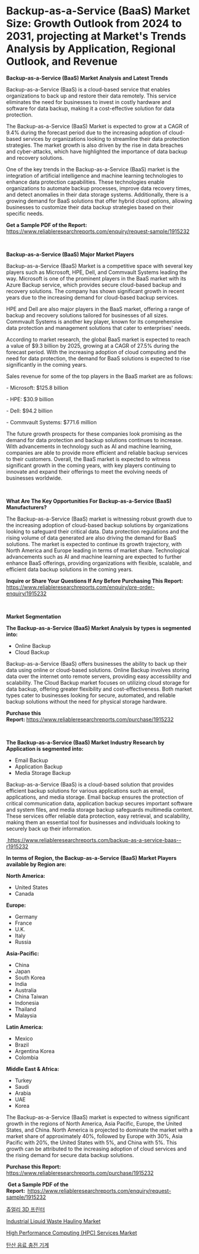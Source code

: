<p><h1>Backup-as-a-Service (BaaS) Market Size: Growth Outlook from 2024 to 2031, projecting at Market's Trends Analysis by Application, Regional Outlook, and Revenue</h1></p><p><strong>Backup-as-a-Service (BaaS) Market Analysis and Latest Trends</strong></p>
<p><p>Backup-as-a-Service (BaaS) is a cloud-based service that enables organizations to back up and restore their data remotely. This service eliminates the need for businesses to invest in costly hardware and software for data backup, making it a cost-effective solution for data protection. </p><p>The Backup-as-a-Service (BaaS) Market is expected to grow at a CAGR of 9.4% during the forecast period due to the increasing adoption of cloud-based services by organizations looking to streamline their data protection strategies. The market growth is also driven by the rise in data breaches and cyber-attacks, which have highlighted the importance of data backup and recovery solutions. </p><p>One of the key trends in the Backup-as-a-Service (BaaS) market is the integration of artificial intelligence and machine learning technologies to enhance data protection capabilities. These technologies enable organizations to automate backup processes, improve data recovery times, and detect anomalies in their data storage systems. Additionally, there is a growing demand for BaaS solutions that offer hybrid cloud options, allowing businesses to customize their data backup strategies based on their specific needs.</p></p>
<p><strong>Get a Sample PDF of the Report:&nbsp;</strong> <a href="https://www.reliableresearchreports.com/enquiry/request-sample/1915232">https://www.reliableresearchreports.com/enquiry/request-sample/1915232</a></p>
<p>&nbsp;</p>
<p><strong>Backup-as-a-Service (BaaS) Major Market Players</strong></p>
<p><p>Backup-as-a-Service (BaaS) Market is a competitive space with several key players such as Microsoft, HPE, Dell, and Commvault Systems leading the way. Microsoft is one of the prominent players in the BaaS market with its Azure Backup service, which provides secure cloud-based backup and recovery solutions. The company has shown significant growth in recent years due to the increasing demand for cloud-based backup services.</p><p>HPE and Dell are also major players in the BaaS market, offering a range of backup and recovery solutions tailored for businesses of all sizes. Commvault Systems is another key player, known for its comprehensive data protection and management solutions that cater to enterprises' needs.</p><p>According to market research, the global BaaS market is expected to reach a value of $9.3 billion by 2025, growing at a CAGR of 27.5% during the forecast period. With the increasing adoption of cloud computing and the need for data protection, the demand for BaaS solutions is expected to rise significantly in the coming years.</p><p>Sales revenue for some of the top players in the BaaS market are as follows:</p><p>- Microsoft: $125.8 billion</p><p>- HPE: $30.9 billion</p><p>- Dell: $94.2 billion</p><p>- Commvault Systems: $771.6 million</p><p>The future growth prospects for these companies look promising as the demand for data protection and backup solutions continues to increase. With advancements in technology such as AI and machine learning, companies are able to provide more efficient and reliable backup services to their customers. Overall, the BaaS market is expected to witness significant growth in the coming years, with key players continuing to innovate and expand their offerings to meet the evolving needs of businesses worldwide.</p></p>
<p>&nbsp;</p>
<p><strong>What Are The Key Opportunities For Backup-as-a-Service (BaaS) Manufacturers?</strong></p>
<p><p>The Backup-as-a-Service (BaaS) market is witnessing robust growth due to the increasing adoption of cloud-based backup solutions by organizations looking to safeguard their critical data. Data protection regulations and the rising volume of data generated are also driving the demand for BaaS solutions. The market is expected to continue its growth trajectory, with North America and Europe leading in terms of market share. Technological advancements such as AI and machine learning are expected to further enhance BaaS offerings, providing organizations with flexible, scalable, and efficient data backup solutions in the coming years.</p></p>
<p><strong>Inquire or Share Your Questions If Any Before Purchasing This Report:</strong> <a href="https://www.reliableresearchreports.com/enquiry/pre-order-enquiry/1915232">https://www.reliableresearchreports.com/enquiry/pre-order-enquiry/1915232</a></p>
<p>&nbsp;</p>
<p><strong>Market Segmentation</strong></p>
<p><strong>The Backup-as-a-Service (BaaS) Market Analysis by types is segmented into:</strong></p>
<p><ul><li>Online Backup</li><li>Cloud Backup</li></ul></p>
<p><p>Backup-as-a-Service (BaaS) offers businesses the ability to back up their data using online or cloud-based solutions. Online Backup involves storing data over the internet onto remote servers, providing easy accessibility and scalability. The Cloud Backup market focuses on utilizing cloud storage for data backup, offering greater flexibility and cost-effectiveness. Both market types cater to businesses looking for secure, automated, and reliable backup solutions without the need for physical storage hardware.</p></p>
<p><strong>Purchase this Report:&nbsp;</strong><a href="https://www.reliableresearchreports.com/purchase/1915232">https://www.reliableresearchreports.com/purchase/1915232</a></p>
<p>&nbsp;</p>
<p><strong>The Backup-as-a-Service (BaaS) Market Industry Research by Application is segmented into:</strong></p>
<p><ul><li>Email Backup</li><li>Application Backup</li><li>Media Storage Backup</li></ul></p>
<p><p>Backup-as-a-Service (BaaS) is a cloud-based solution that provides efficient backup solutions for various applications such as email, applications, and media storage. Email backup ensures the protection of critical communication data, application backup secures important software and system files, and media storage backup safeguards multimedia content. These services offer reliable data protection, easy retrieval, and scalability, making them an essential tool for businesses and individuals looking to securely back up their information.</p></p>
<p><a href="https://www.reliableresearchreports.com/backup-as-a-service-baas--r1915232">&nbsp;https://www.reliableresearchreports.com/backup-as-a-service-baas--r1915232</a></p>
<p><strong>In terms of Region, the Backup-as-a-Service (BaaS) Market Players available by Region are:</strong></p>
<p>
    <p> <strong> North America: </strong>
        <ul>
            <li>United States</li>
            <li>Canada</li>
        </ul>
        </p> 
    <p> <strong> Europe: </strong>
        <ul>
            <li>Germany</li>
            <li>France</li>
            <li>U.K.</li>
            <li>Italy</li>
            <li>Russia</li>
        </ul>
        </p> 
    <p> <strong> Asia-Pacific: </strong>
        <ul>
            <li>China</li>
            <li>Japan</li>
            <li>South Korea</li>
            <li>India</li>
            <li>Australia</li>
            <li>China Taiwan</li>
            <li>Indonesia</li>
            <li>Thailand</li>
            <li>Malaysia</li>
        </ul>
        </p> 
    <p> <strong> Latin America: </strong>
        <ul>
            <li>Mexico</li>
            <li>Brazil</li>
            <li>Argentina Korea</li>
            <li>Colombia</li>
        </ul>
        </p> 
    <p> <strong> Middle East & Africa: </strong>
        <ul>
            <li>Turkey</li>
            <li>Saudi</li>
            <li>Arabia</li>
            <li>UAE</li>
            <li>Korea</li>
        </ul>
    </p>
    </p>
<p><p>The Backup-as-a-Service (BaaS) market is expected to witness significant growth in the regions of North America, Asia Pacific, Europe, the United States, and China. North America is projected to dominate the market with a market share of approximately 40%, followed by Europe with 30%, Asia Pacific with 20%, the United States with 5%, and China with 5%. This growth can be attributed to the increasing adoption of cloud services and the rising demand for secure data backup solutions.</p></p>
<p><strong>Purchase this Report: </strong><a href="https://www.reliableresearchreports.com/purchase/1915232">https://www.reliableresearchreports.com/purchase/1915232</a></p>
<p>&nbsp;<strong>Get a Sample PDF of the Report:&nbsp;&nbsp;</strong><a href="https://www.reliableresearchreports.com/enquiry/request-sample/1915232">https://www.reliableresearchreports.com/enquiry/request-sample/1915232</a></p>
<p><strong></strong></p>
<p><p><a href="https://github.com/durgin521/Market-Research-Report-List-1/blob/main/534541061862.md">쥬얼리 3D 프린터</a></p><p><a href="https://github.com/timeliteaut/Market-Research-Report-List-2/blob/main/industrial-liquid-waste-hauling-market.md">Industrial Liquid Waste Hauling Market</a></p><p><a href="https://github.com/seekum/Market-Research-Report-List-2/blob/main/high-performance-computing-hpc-services-market.md">High Performance Computing (HPC) Services Market</a></p><p><a href="https://github.com/novabrown3/Market-Research-Report-List-1/blob/main/958324861861.md">탄산 음료 충전 기계</a></p></p>